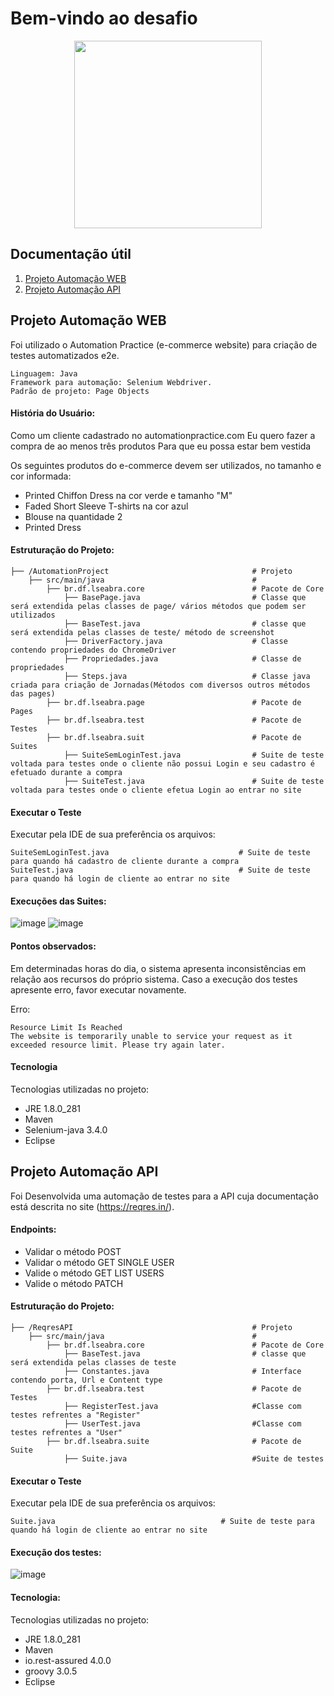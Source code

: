 # Bem-vindo ao desafio

<div align="center">
  <img src="https://www.inbenta.com/wp-content/uploads/2016/11/LojasRennerLogo500x500_2015.jpg" width="300px"/>
</div>


## Documentação útil

1. [Projeto Automação WEB](https://github.com/LuisFelipeSeabra/prova_renner/tree/master/AutomationProject)
2. [Projeto Automação API](https://github.com/LuisFelipeSeabra/prova_renner/tree/master/RegresAPI)


## Projeto Automação WEB
Foi utilizado o Automation Practice (e-commerce website) para criação de testes automatizados e2e.
```
Linguagem: Java
Framework para automação: Selenium Webdriver.
Padrão de projeto: Page Objects
```

#### História do Usuário:
Como um cliente cadastrado no automationpractice.com
Eu quero fazer a compra de ao menos três produtos
Para que eu possa estar bem vestida

Os seguintes produtos do e-commerce devem ser utilizados, no tamanho e cor informada:
 - Printed Chiffon Dress na cor verde e tamanho "M"
 - Faded Short Sleeve T-shirts na cor azul
 - Blouse na quantidade 2
 - Printed Dress



#### Estruturação do Projeto:
```
├── /AutomationProject                                # Projeto                                                                                          
    ├── src/main/java                                 #                                                                                                         
        ├── br.df.lseabra.core                        # Pacote de Core                                                                                        
            ├── BasePage.java                         # Classe que será extendida pelas classes de page/ vários métodos que podem ser utilizados
            ├── BaseTest.java                         # classe que será extendida pelas classes de teste/ método de screenshot
            ├── DriverFactory.java                    # Classe contendo propriedades do ChromeDriver
            ├── Propriedades.java                     # Classe de propriedades
            ├── Steps.java                            # Classe java criada para criação de Jornadas(Métodos com diversos outros métodos das pages)
        ├── br.df.lseabra.page                        # Pacote de Pages
        ├── br.df.lseabra.test                        # Pacote de Testes
        ├── br.df.lseabra.suit                        # Pacote de Suites
            ├── SuiteSemLoginTest.java                # Suite de teste voltada para testes onde o cliente não possui Login e seu cadastro é efetuado durante a compra
            ├── SuiteTest.java                        # Suite de teste voltada para testes onde o cliente efetua Login ao entrar no site
```


#### Executar o Teste
Executar pela IDE de sua preferência os arquivos: 
```
SuiteSemLoginTest.java                             # Suite de teste para quando há cadastro de cliente durante a compra
SuiteTest.java                                     # Suite de teste para quando há login de cliente ao entrar no site
```

#### Execuções das Suites:

![image](https://user-images.githubusercontent.com/49051123/116889586-1a3cbe80-ac03-11eb-804d-402f4563411d.png)
![image](https://user-images.githubusercontent.com/49051123/116889610-232d9000-ac03-11eb-8341-20750cca1675.png)


#### Pontos observados:
Em determinadas horas do dia, o sistema apresenta inconsistências em relação aos recursos do próprio sistema. Caso a execução dos testes apresente erro, favor executar novamente.

Erro:
```
Resource Limit Is Reached
The website is temporarily unable to service your request as it exceeded resource limit. Please try again later.
```

#### Tecnologia

Tecnologias utilizadas no projeto:
  * JRE 1.8.0_281
  * Maven
  * Selenium-java 3.4.0
  * Eclipse


## Projeto Automação API
Foi Desenvolvida uma automação de testes para a API cuja documentação está descrita no site (https://reqres.in/).

#### Endpoints:
- Validar o método POST 
- Validar o método GET SINGLE USER
- Valide o método GET LIST USERS
- Valide o método PATCH

#### Estruturação do Projeto:
```
├── /ReqresAPI                                        # Projeto                                                                                          
    ├── src/main/java                                 #                                                                                                         
        ├── br.df.lseabra.core                        # Pacote de Core                                                                                        
            ├── BaseTest.java                         # classe que será extendida pelas classes de teste
            ├── Constantes.java                       # Interface contendo porta, Url e Content type
        ├── br.df.lseabra.test                        # Pacote de Testes
            ├── RegisterTest.java                     #Classe com testes refrentes a "Register"
            ├── UserTest.java                         #Classe com testes refrentes a "User"
        ├── br.df.lseabra.suite                       # Pacote de Suite
            ├── Suite.java                            #Suite de testes
```

#### Executar o Teste
Executar pela IDE de sua preferência os arquivos: 
```
Suite.java                                     # Suite de teste para quando há login de cliente ao entrar no site
```

#### Execução dos testes:

![image](https://user-images.githubusercontent.com/49051123/116794905-26ac0480-aaa7-11eb-9c21-bf64ae2837b7.png)

#### Tecnologia:

Tecnologias utilizadas no projeto:
  * JRE 1.8.0_281
  * Maven
  * io.rest-assured 4.0.0 
  * groovy 3.0.5
  * Eclipse

